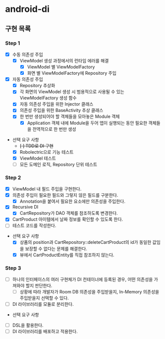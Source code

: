 # android-di

## 구현 목록
### Step 1
- [x] 수동 의존성 주입
  - [x] ViewModel 생성 과정에서의 런타임 에러를 해결
    - [x] ViewModel 별 ViewModelFactory
    - [x] 화면 별 ViewModelFactory에 Repository 주입

- [x] 자동 의존성 주입
  - [x] Repository 추상화
  - [x] 각 화면의 ViewModel 생성 시 범용적으로 사용될 수 있는 ViewModelFactory 생성 함수
  - [x] 자동 의존성 주입을 위한 Injector 클래스
  - [x] 의존성 주입을 위한 BaseActivity 추상 클래스
  - [x] 한 번만 생성되어야 할 객체들을 모아놓은 Module 객체
    - [x] Application 객체 내에 Module을 두어 앱이 실행되는 동안 필요한 객체들을 전역적으로 한 번만 생성

- 선택 요구 사항
  - ~~[ ] TDD로 DI 구현~~
  - [x] Robolectric으로 기능 테스트
  - [x] ViewModel 테스트
  - [ ] 모든 도메인 로직, Repository 단위 테스트 

### Step 2
- [x] ViewModel 내 필드 주입을 구현한다.
- [x] 의존성 주입이 필요한 필드와 그렇지 않은 필드를 구분한다.
  - [x] Annotation을 붙여서 필요한 요소에만 의존성을 주입한다.
- [x] Recursive DI
  - [x] CartRepository가 DAO 객체를 참조하도록 변경한다.
- [x] CartProduct 아이템에서 날짜 정보를 확인할 수 있도록 한다.
- [ ] 테스트 코드를 작성한다.

- 선택 요구 사항
  - [x] 상품의 position과 CartRepository::deleteCartProduct의 id가 동일한 값임을 보장할 수 없다는 문제를 해결한다.
  - [x] 뷰에서 CartProductEntity를 직접 참조하지 않는다.

### Step 3
- [ ] 하나의 인터페이스의 여러 구현체가 DI 컨테이너에 등록된 경우, 어떤 의존성을 가져와야 할지 판단한다.
  - [ ] 상황에 따라 개발자가 Room DB 의존성을 주입받을지, In-Memory 의존성을 주입받을지 선택할 수 있다.
- [ ] DI 라이브러리를 모듈로 분리한다.

- 선택 요구 사항
- [ ] DSL을 활용한다.
- [ ] DI 라이브러리를 배포하고 적용한다.

